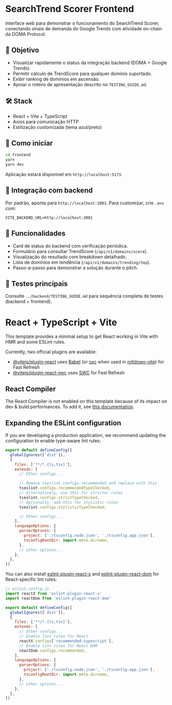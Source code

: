 # SearchTrend Scorer Frontend

Interface web para demonstrar o funcionamento do SearchTrend Scorer, conectando sinais de demanda do Google Trends com atividade on-chain da DOMA Protocol.

## 🎯 Objetivo

- Visualizar rapidamente o status da integração backend (DOMA + Google Trends).
- Permitir cálculo de TrendScore para qualquer domínio suportado.
- Exibir ranking de domínios em ascensão.
- Apoiar o roteiro de apresentação descrito no `TESTING_GUIDE.md`.

## 🛠️ Stack

- React + Vite + TypeScript
- Axios para comunicação HTTP
- Estilização customizada (tema azul/preto)

## 🚀 Como iniciar

```bash
cd frontend
yarn
yarn dev
```

Aplicação estará disponível em `http://localhost:5173`.

## 🔗 Integração com backend

Por padrão, aponta para `http://localhost:3001`. Para customizar, crie `.env` com:

```
VITE_BACKEND_URL=http://localhost:3001
```

## 📌 Funcionalidades

- Card de status do backend com verificação periódica.
- Formulário para consultar TrendScore (`/api/v1/domains/score`).
- Visualização do resultado com breakdown detalhado.
- Lista de domínios em tendência (`/api/v1/domains/trending/top`).
- Passo-a-passo para demonstrar a solução durante o pitch.

## 🧪 Testes principais

Consulte `../backend/TESTING_GUIDE.md` para sequência completa de testes (backend + frontend).

# React + TypeScript + Vite

This template provides a minimal setup to get React working in Vite with HMR and some ESLint rules.

Currently, two official plugins are available:

- [@vitejs/plugin-react](https://github.com/vitejs/vite-plugin-react/blob/main/packages/plugin-react) uses [Babel](https://babeljs.io/) (or [oxc](https://oxc.rs) when used in [rolldown-vite](https://vite.dev/guide/rolldown)) for Fast Refresh
- [@vitejs/plugin-react-swc](https://github.com/vitejs/vite-plugin-react/blob/main/packages/plugin-react-swc) uses [SWC](https://swc.rs/) for Fast Refresh

## React Compiler

The React Compiler is not enabled on this template because of its impact on dev & build performances. To add it, see [this documentation](https://react.dev/learn/react-compiler/installation).

## Expanding the ESLint configuration

If you are developing a production application, we recommend updating the configuration to enable type-aware lint rules:

```js
export default defineConfig([
  globalIgnores(['dist']),
  {
    files: ['**/*.{ts,tsx}'],
    extends: [
      // Other configs...

      // Remove tseslint.configs.recommended and replace with this
      tseslint.configs.recommendedTypeChecked,
      // Alternatively, use this for stricter rules
      tseslint.configs.strictTypeChecked,
      // Optionally, add this for stylistic rules
      tseslint.configs.stylisticTypeChecked,

      // Other configs...
    ],
    languageOptions: {
      parserOptions: {
        project: ['./tsconfig.node.json', './tsconfig.app.json'],
        tsconfigRootDir: import.meta.dirname,
      },
      // other options...
    },
  },
])
```

You can also install [eslint-plugin-react-x](https://github.com/Rel1cx/eslint-react/tree/main/packages/plugins/eslint-plugin-react-x) and [eslint-plugin-react-dom](https://github.com/Rel1cx/eslint-react/tree/main/packages/plugins/eslint-plugin-react-dom) for React-specific lint rules:

```js
// eslint.config.js
import reactX from 'eslint-plugin-react-x'
import reactDom from 'eslint-plugin-react-dom'

export default defineConfig([
  globalIgnores(['dist']),
  {
    files: ['**/*.{ts,tsx}'],
    extends: [
      // Other configs...
      // Enable lint rules for React
      reactX.configs['recommended-typescript'],
      // Enable lint rules for React DOM
      reactDom.configs.recommended,
    ],
    languageOptions: {
      parserOptions: {
        project: ['./tsconfig.node.json', './tsconfig.app.json'],
        tsconfigRootDir: import.meta.dirname,
      },
      // other options...
    },
  },
])
```
